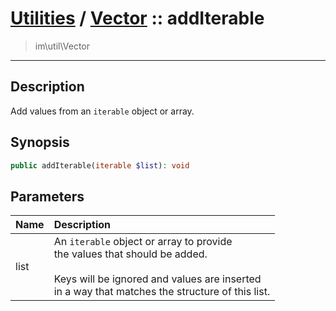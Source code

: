 # [Utilities](util.md) / [Vector](util-Vector.md) :: addIterable
 > im\util\Vector
____

## Description
Add values from an `iterable` object or array.

## Synopsis
```php
public addIterable(iterable $list): void
```

## Parameters
| Name | Description |
| :--- | :---------- |
| list | An `iterable` object or array to provide<br />the values that should be added.<br /><br />Keys will be ignored and values are inserted<br />in a way that matches the structure of this list. |
